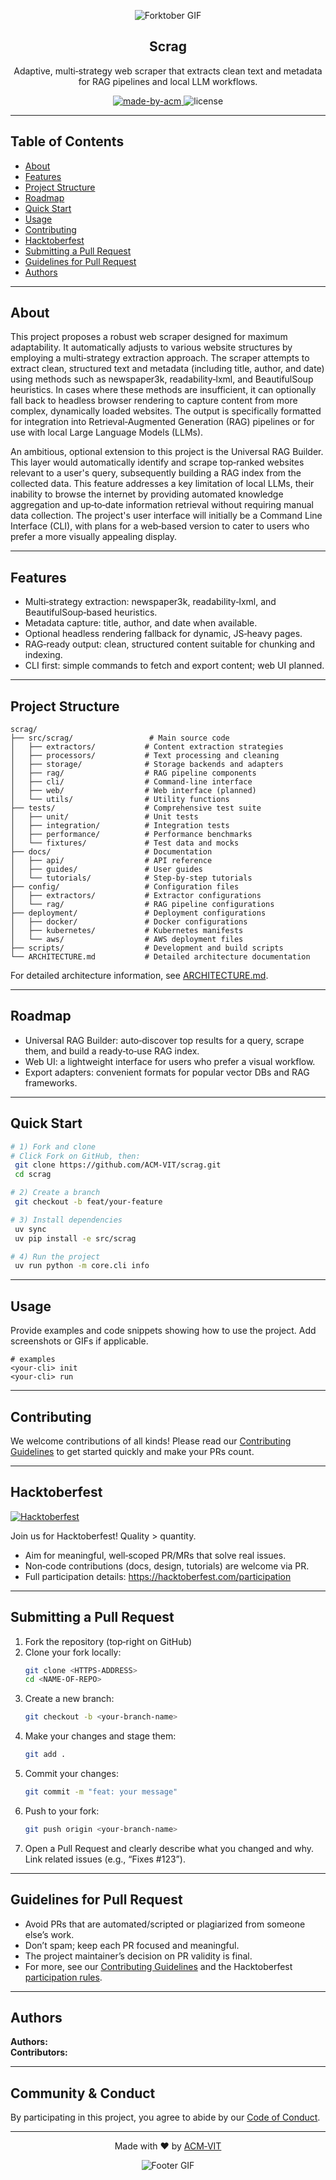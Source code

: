 <div align="center">

![Forktober GIF](https://raw.githubusercontent.com/ACM-VIT/.github/master/profile/acm_gif_banner.gif)

<!-- Project Title -->
<h2>Scrag</h2>

<p>Adaptive, multi‑strategy web scraper that extracts clean text and metadata for RAG pipelines and local LLM workflows.</p>

<p>
  <a href="https://acmvit.in/" target="_blank">
    <img alt="made-by-acm" src="https://img.shields.io/badge/MADE%20BY-ACM%20VIT-orange?style=flat-square&logo=acm&link=acmvit.in" />
  </a>
  <img alt="license" src="https://img.shields.io/badge/License-MIT-green.svg?style=flat-square" />
</p>

</div>

---

## Table of Contents
- [About](#about)
- [Features](#features)
- [Project Structure](#project-structure)
- [Roadmap](#roadmap)
- [Quick Start](#quick-start)
- [Usage](#usage)
- [Contributing](#contributing)
- [Hacktoberfest](#hacktoberfest)
- [Submitting a Pull Request](#submitting-a-pull-request)
- [Guidelines for Pull Request](#guidelines-for-pull-request)
- [Authors](#authors)

---

## About
This project proposes a robust web scraper designed for maximum adaptability. It automatically adjusts to various website structures by employing a multi‑strategy extraction approach. The scraper attempts to extract clean, structured text and metadata (including title, author, and date) using methods such as newspaper3k, readability‑lxml, and BeautifulSoup heuristics. In cases where these methods are insufficient, it can optionally fall back to headless browser rendering to capture content from more complex, dynamically loaded websites. The output is specifically formatted for integration into Retrieval‑Augmented Generation (RAG) pipelines or for use with local Large Language Models (LLMs).

An ambitious, optional extension to this project is the Universal RAG Builder. This layer would automatically identify and scrape top‑ranked websites relevant to a user's query, subsequently building a RAG index from the collected data. This feature addresses a key limitation of local LLMs, their inability to browse the internet by providing automated knowledge aggregation and up‑to‑date information retrieval without requiring manual data collection. The project's user interface will initially be a Command Line Interface (CLI), with plans for a web‑based version to cater to users who prefer a more visually appealing display.

---

## Features
- Multi‑strategy extraction: newspaper3k, readability‑lxml, and BeautifulSoup‑based heuristics.  
- Metadata capture: title, author, and date when available.  
- Optional headless rendering fallback for dynamic, JS‑heavy pages.  
- RAG‑ready output: clean, structured content suitable for chunking and indexing.  
- CLI first: simple commands to fetch and export content; web UI planned.  

---

## Project Structure

```
scrag/
├── src/scrag/                 # Main source code
│   ├── extractors/           # Content extraction strategies
│   ├── processors/           # Text processing and cleaning
│   ├── storage/              # Storage backends and adapters
│   ├── rag/                  # RAG pipeline components
│   ├── cli/                  # Command-line interface
│   ├── web/                  # Web interface (planned)
│   └── utils/                # Utility functions
├── tests/                    # Comprehensive test suite
│   ├── unit/                 # Unit tests
│   ├── integration/          # Integration tests
│   ├── performance/          # Performance benchmarks
│   └── fixtures/             # Test data and mocks
├── docs/                     # Documentation
│   ├── api/                  # API reference
│   ├── guides/               # User guides
│   └── tutorials/            # Step-by-step tutorials
├── config/                   # Configuration files
│   ├── extractors/           # Extractor configurations
│   └── rag/                  # RAG pipeline configurations
├── deployment/               # Deployment configurations
│   ├── docker/               # Docker configurations
│   ├── kubernetes/           # Kubernetes manifests
│   └── aws/                  # AWS deployment files
├── scripts/                  # Development and build scripts
└── ARCHITECTURE.md           # Detailed architecture documentation
```

For detailed architecture information, see [ARCHITECTURE.md](ARCHITECTURE.md).

---

## Roadmap
- Universal RAG Builder: auto‑discover top results for a query, scrape them, and build a ready‑to‑use RAG index.  
- Web UI: a lightweight interface for users who prefer a visual workflow.  
- Export adapters: convenient formats for popular vector DBs and RAG frameworks.  

---

## Quick Start

```bash
# 1) Fork and clone
# Click Fork on GitHub, then:
 git clone https://github.com/ACM-VIT/scrag.git
 cd scrag

# 2) Create a branch
 git checkout -b feat/your-feature

# 3) Install dependencies
 uv sync
 uv pip install -e src/scrag

# 4) Run the project
 uv run python -m core.cli info
```

---

## Usage
Provide examples and code snippets showing how to use the project. Add screenshots or GIFs if applicable.

```console
# examples
<your-cli> init
<your-cli> run
```

---

## Contributing
We welcome contributions of all kinds! Please read our [Contributing Guidelines](contributing.md) to get started quickly and make your PRs count.

---

## Hacktoberfest

<p>
   <a href="https://hacktoberfest.com/" target="_blank">
      <img alt="Hacktoberfest" src="https://img.shields.io/badge/Hacktoberfest-2025-indigo?style=flat-square" />
   </a>
</p>

Join us for Hacktoberfest! Quality > quantity.
- Aim for meaningful, well‑scoped PR/MRs that solve real issues.
- Non‑code contributions (docs, design, tutorials) are welcome via PR.
- Full participation details: https://hacktoberfest.com/participation

---

## Submitting a Pull Request

1. Fork the repository (top‑right on GitHub)
2. Clone your fork locally:
   ```bash
   git clone <HTTPS-ADDRESS>
   cd <NAME-OF-REPO>
   ```
3. Create a new branch:
   ```bash
   git checkout -b <your-branch-name>
   ```
4. Make your changes and stage them:
   ```bash
   git add .
   ```
5. Commit your changes:
   ```bash
   git commit -m "feat: your message"
   ```
6. Push to your fork:
   ```bash
   git push origin <your-branch-name>
   ```
7. Open a Pull Request and clearly describe what you changed and why. Link related issues (e.g., “Fixes #123”).

<!-- <img src="https://img.shields.io/github/:variant/:user/:repo?style=flat-square&labelColor=orange" alt="Open a Pull Request" /> -->

---

## Guidelines for Pull Request
- Avoid PRs that are automated/scripted or plagiarized from someone else’s work.
- Don’t spam; keep each PR focused and meaningful.
- The project maintainer’s decision on PR validity is final.
- For more, see our [Contributing Guidelines](contributing.md) and the Hacktoberfest [participation rules](https://hacktoberfest.com/participation).

---

## Authors

**Authors:** <!-- [author1's name](link), [author2's name](link) -->  
**Contributors:** <!-- Generate contributors list using https://contributors-img.web.app/preview -->

---

## Community & Conduct
By participating in this project, you agree to abide by our [Code of Conduct](CODE_OF_CONDUCT.md).

---

<div align="center">
  
Made with ❤️ by <a href="https://acmvit.in/" target="_blank">ACM‑VIT</a>

![Footer GIF](https://raw.githubusercontent.com/ACM-VIT/.github/master/profile/domains.gif)

</div>
